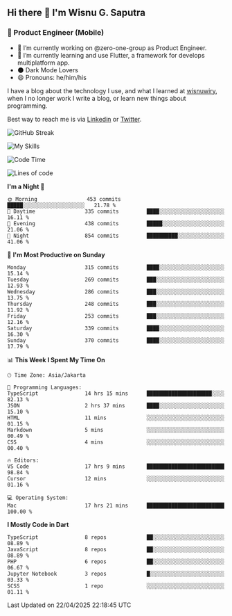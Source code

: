 ## Hi there 👋 I'm Wisnu G. Saputra

### :mobile_phone_off: Product Engineer (Mobile)

- 🔭 I’m currently working on @zero-one-group as Product Engineer.
- 🌱 I’m currently learning and use Flutter, a framework for develops multiplatform app.
- 🌑 Dark Mode Lovers
- 😄 Pronouns: he/him/his

I have a blog about the technology I use, and what I learned at [wisnuwiry](https://wisnuwiry.space/), when I no longer work I write a blog, or learn new things about programming.

Best way to reach me is via [Linkedin](https://www.linkedin.com/in/wisnu-saputra/) or [Twitter](https://twitter.com/wisnuwiry).

![GitHub Streak](https://streak-stats.demolab.com?user=wisnuwiry&theme=dark&hide_border=true)

![My Skills](https://skillicons.dev/icons?i=dart,flutter,kotlin,swift,go,js,css,neovim,git,linux&perline=5)

<!--START_SECTION:waka-->
![Code Time](http://img.shields.io/badge/Code%20Time-1%2C836%20hrs%2035%20mins-blue)

![Lines of code](https://img.shields.io/badge/From%20Hello%20World%20I%27ve%20Written-4.0%20million%20lines%20of%20code-blue)

**I'm a Night 🦉** 

```text
🌞 Morning                453 commits         █████░░░░░░░░░░░░░░░░░░░░   21.78 % 
🌆 Daytime                335 commits         ████░░░░░░░░░░░░░░░░░░░░░   16.11 % 
🌃 Evening                438 commits         █████░░░░░░░░░░░░░░░░░░░░   21.06 % 
🌙 Night                  854 commits         ██████████░░░░░░░░░░░░░░░   41.06 % 
```
📅 **I'm Most Productive on Sunday** 

```text
Monday                   315 commits         ████░░░░░░░░░░░░░░░░░░░░░   15.14 % 
Tuesday                  269 commits         ███░░░░░░░░░░░░░░░░░░░░░░   12.93 % 
Wednesday                286 commits         ███░░░░░░░░░░░░░░░░░░░░░░   13.75 % 
Thursday                 248 commits         ███░░░░░░░░░░░░░░░░░░░░░░   11.92 % 
Friday                   253 commits         ███░░░░░░░░░░░░░░░░░░░░░░   12.16 % 
Saturday                 339 commits         ████░░░░░░░░░░░░░░░░░░░░░   16.30 % 
Sunday                   370 commits         ████░░░░░░░░░░░░░░░░░░░░░   17.79 % 
```


📊 **This Week I Spent My Time On** 

```text
🕑︎ Time Zone: Asia/Jakarta

💬 Programming Languages: 
TypeScript               14 hrs 15 mins      █████████████████████░░░░   82.13 % 
JSON                     2 hrs 37 mins       ████░░░░░░░░░░░░░░░░░░░░░   15.10 % 
HTML                     11 mins             ░░░░░░░░░░░░░░░░░░░░░░░░░   01.15 % 
Markdown                 5 mins              ░░░░░░░░░░░░░░░░░░░░░░░░░   00.49 % 
CSS                      4 mins              ░░░░░░░░░░░░░░░░░░░░░░░░░   00.40 % 

🔥 Editors: 
VS Code                  17 hrs 9 mins       █████████████████████████   98.84 % 
Cursor                   12 mins             ░░░░░░░░░░░░░░░░░░░░░░░░░   01.16 % 

💻 Operating System: 
Mac                      17 hrs 21 mins      █████████████████████████   100.00 % 
```

**I Mostly Code in Dart** 

```text
TypeScript               8 repos             ██░░░░░░░░░░░░░░░░░░░░░░░   08.89 % 
JavaScript               8 repos             ██░░░░░░░░░░░░░░░░░░░░░░░   08.89 % 
PHP                      6 repos             ██░░░░░░░░░░░░░░░░░░░░░░░   06.67 % 
Jupyter Notebook         3 repos             █░░░░░░░░░░░░░░░░░░░░░░░░   03.33 % 
SCSS                     1 repo              ░░░░░░░░░░░░░░░░░░░░░░░░░   01.11 % 
```




 Last Updated on 22/04/2025 22:18:45 UTC
<!--END_SECTION:waka-->
